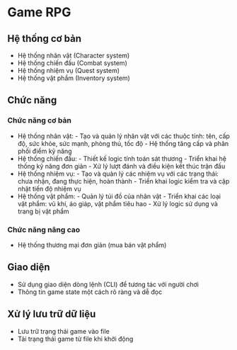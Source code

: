 # Game RPG
## Hệ thống cơ bản
- Hệ thống nhân vật (Character system)
- Hệ thống chiến đấu (Combat system)
- Hệ thống nhiệm vụ (Quest system)
- Hệ thống vật phẩm (Inventory system)
## Chức năng
### Chức năng cơ bản
- Hệ thống nhân vật: - Tạo và quản lý nhân vật với các thuộc tính: tên, cấp độ, sức khỏe, sức mạnh, phòng thủ, tốc độ - Hệ thống tăng cấp và phân phối điểm kỹ năng
- Hệ thống chiến đấu: - Thiết kế logic tính toán sát thương - Triển khai hệ thống kỹ năng đơn giản - Xử lý lượt đánh và điều kiện kết thúc trận đấu
- Hệ thống nhiệm vụ: - Tạo và quản lý các nhiệm vụ với các trạng thái: chưa nhận, đang thực hiện, hoàn thành - Triển khai logic kiểm tra và cập nhật tiến độ nhiệm vụ
- Hệ thống vật phẩm: - Quản lý túi đồ của nhân vật - Triển khai các loại vật phẩm: vũ khí, áo giáp, vật phẩm tiêu hao - Xử lý logic sử dụng và trang bị vật phẩm
### Chức năng nâng cao
- Hệ thống thương mại đơn giản (mua bán vật phẩm)
## Giao diện
- Sử dụng giao diện dòng lệnh (CLI) để tương tác với người chơi
- Thông tin game state một cách rõ ràng và dễ đọc
## Xử lý lưu trữ dữ liệu
- Lưu trữ trạng thái game vào file
- Tải trạng thái game từ file khi khởi động

